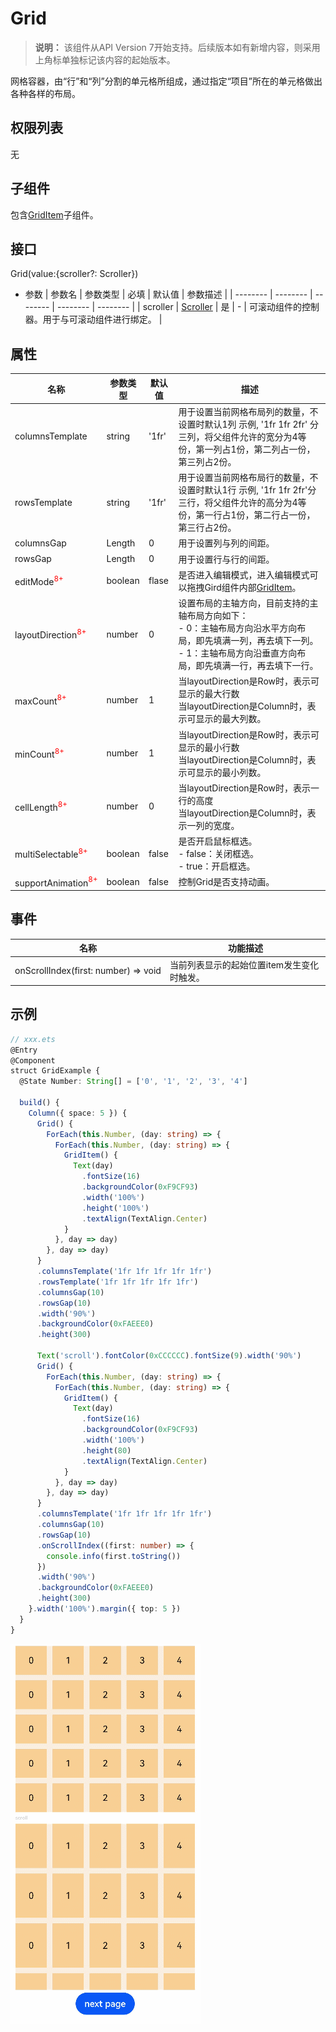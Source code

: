 # Grid

>  **说明：**
> 该组件从API Version 7开始支持。后续版本如有新增内容，则采用上角标单独标记该内容的起始版本。

网格容器，由“行”和“列”分割的单元格所组成，通过指定“项目”所在的单元格做出各种各样的布局。




## 权限列表

无


## 子组件

包含[GridItem](ts-container-griditem.md)子组件。


## 接口

Grid(value:{scroller?: Scroller})

- 参数
  | 参数名 | 参数类型 | 必填 | 默认值 | 参数描述 |
  | -------- | -------- | -------- | -------- | -------- |
  | scroller | [Scroller](ts-container-scroll.md#scroller) | 是 | - | 可滚动组件的控制器。用于与可滚动组件进行绑定。 |


## 属性

| 名称 | 参数类型 | 默认值 | 描述 |
| -------- | -------- | -------- | -------- |
| columnsTemplate | string | '1fr' | 用于设置当前网格布局列的数量，不设置时默认1列&nbsp;示例,&nbsp;'1fr&nbsp;1fr&nbsp;2fr'&nbsp;分三列，将父组件允许的宽分为4等份，第一列占1份，第二列占一份，第三列占2份。 |
| rowsTemplate | string | '1fr' | 用于设置当前网格布局行的数量，不设置时默认1行&nbsp;示例,&nbsp;'1fr&nbsp;1fr&nbsp;2fr'分三行，将父组件允许的高分为4等份，第一行占1份，第二行占一份，第三行占2份。 |
| columnsGap | Length | 0 | 用于设置列与列的间距。 |
| rowsGap | Length | 0 | 用于设置行与行的间距。 |
| editMode<font color=ff0000><sup>8+</sup></font> | boolean | flase | 是否进入编辑模式，进入编辑模式可以拖拽Gird组件内部[GridItem](ts-container-griditem.md)。 |
| layoutDirection<font color=ff0000><sup>8+</sup></font>  | number | 0 |设置布局的主轴方向，目前支持的主轴布局方向如下：<br/>-&nbsp;0：主轴布局方向沿水平方向布局，即先填满一列，再去填下一列。 <br/>-&nbsp;1：主轴布局方向沿垂直方向布局，即先填满一行，再去填下一行。|
| maxCount<font color=ff0000><sup>8+</sup></font> | number | 1 | 当layoutDirection是Row时，表示可显示的最大行数<br/>当layoutDirection是Column时，表示可显示的最大列数。 |
| minCount<font color=ff0000><sup>8+</sup></font> | number | 1 | 当layoutDirection是Row时，表示可显示的最小行数<br/>当layoutDirection是Column时，表示可显示的最小列数。 |
| cellLength<font color=ff0000><sup>8+</sup></font> | number | 0 | 当layoutDirection是Row时，表示一行的高度<br/>当layoutDirection是Column时，表示一列的宽度。 |
| multiSelectable<font color=ff0000><sup>8+</sup></font> | boolean | false | 是否开启鼠标框选。<br/>-&nbsp;false：关闭框选。<br/>-&nbsp;true：开启框选。 |
| supportAnimation<font color=ff0000><sup>8+</sup></font> | boolean         | false                 | 控制Grid是否支持动画。 |

## 事件

| 名称 | 功能描述 |
| -------- | -------- |
| onScrollIndex(first:&nbsp;number)&nbsp;=&gt;&nbsp;void | 当前列表显示的起始位置item发生变化时触发。 |

## 示例

```ts
// xxx.ets
@Entry
@Component
struct GridExample {
  @State Number: String[] = ['0', '1', '2', '3', '4']

  build() {
    Column({ space: 5 }) {
      Grid() {
        ForEach(this.Number, (day: string) => {
          ForEach(this.Number, (day: string) => {
            GridItem() {
              Text(day)
                .fontSize(16)
                .backgroundColor(0xF9CF93)
                .width('100%')
                .height('100%')
                .textAlign(TextAlign.Center)
            }
          }, day => day)
        }, day => day)
      }
      .columnsTemplate('1fr 1fr 1fr 1fr 1fr')
      .rowsTemplate('1fr 1fr 1fr 1fr 1fr')
      .columnsGap(10)
      .rowsGap(10)
      .width('90%')
      .backgroundColor(0xFAEEE0)
      .height(300)

      Text('scroll').fontColor(0xCCCCCC).fontSize(9).width('90%')
      Grid() {
        ForEach(this.Number, (day: string) => {
          ForEach(this.Number, (day: string) => {
            GridItem() {
              Text(day)
                .fontSize(16)
                .backgroundColor(0xF9CF93)
                .width('100%')
                .height(80)
                .textAlign(TextAlign.Center)
            }
          }, day => day)
        }, day => day)
      }
      .columnsTemplate('1fr 1fr 1fr 1fr 1fr')
      .columnsGap(10)
      .rowsGap(10)
      .onScrollIndex((first: number) => {
        console.info(first.toString())
      })
      .width('90%')
      .backgroundColor(0xFAEEE0)
      .height(300)
    }.width('100%').margin({ top: 5 })
  }
}
```

![zh-cn_image_0000001219744183](figures/zh-cn_image_0000001219744183.gif)